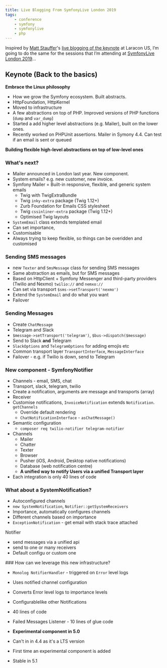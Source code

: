 ```yaml
---
title: Live Blogging From SymfonyLive London 2019
tags:
    - conference
    - symfony
    - symfonylive
    - php
---
```

Inspired by [Matt Stauffer](https://twitter.com/stauffermatt)'s [live blogging of the keynote](https://mattstauffer.com/blog/introducing-laravel-vapor) at Laracon US, I’m going to do the same for the sessions that I’m attending at [SymfonyLive London 2019](https://london2019.live.symfony.com)...

## Keynote (Back to the basics)

**Embrace the Linux philosophy**

* How we grow the Symfony ecosystem. Built abstracts.
* HttpFoundation, HttpKernel
* Moved to infrastructure
* A few abstractions on top of PHP. Improved versions of PHP functions (`dump` and `var_dump`)
* Started a add higher level abstractions (e.g. Mailer), built on the lower ones.
* Recently worked on PHPUnit assertions. Mailer in Symony 4.4. Can test if an email is sent or queued

**Building flexible high-level abstractions on top of low-level ones**

### What's next?

* Mailer announced in London last year. New component.
* System emails? e.g. new customer, new invoice.
* Symfony Mailer = Built-in responsive, flexible, and generic system emails
    - Twig with TwigExtraBundle
    - Twig `inky-extra` package (Twig 1.12+)
    - Zurb Foundation for Emails CSS stylesheet
    - Twig `cssinliner-extra` package (Twig 1.12+)
    - Optimised Twig layouts
* `SystemEmail` class extends templated email
* Can set importance, 
* Customisable
* Always trying to keep flexible, so things can be overidden and customised

### Sending SMS messages

* new `Texter` and `SmsMessage` class for sending SMS messages
* Same abstraction as emails, but for SMS messages
* Based on HttpClient + Symfony Messenger and third-party providers (Twilio and Nexmo) `twilio://` and `nemxo://`
* Can set via transport `$sms->setTransport('nexmo')`
* Extend the `SystemEmail` and do what you want
* Failover

### Sending Messages

* Create `ChatMessage`
* Telegram and Slack
* `$message->setTransport('telegram')`, `$bus->dispatch($message)`
* Send to Slack **and** Telegram
* `SlackOptions` and `TelegramOptions` for adding emojis etc
* Common transport layer `TransportInterface`, `MessageInterface`
* Failover - e.g. if Twilio is down, send to Telegram

### New component - SymfonyNotifier

* Channels - email, SMS, chat
* Transport, slack, telegram, twilio
* Create a notification, arguments are message and transports (array)
* Receiver
* Customise notifications, `InvoiceNotification` extends `Notification`. `getChannels`
    * Override default rendering
    * `ChatNotificationInterface` - `asChatMessage()`
* Semantic configuration
    * `composer req twilio-notifier telegram-notifier`
* Channels
    - Mailer
    - Chatter
    - Texter
    - Browser
    - Pusher (iOS, Android, Desktop native notifications)
    - Database (web notification centre)
    - **A unified way to notify Users via a unified Transport layer**
* Each integration is only 40 lines of code

### What about a SystemNotification?

* Autoconfigured channels
* `new SystemNotification`, `Notifier::getSystemReceivers`
* Importance, automatically configures channels
* Different channels based on importance
* `ExceptionNotification` - get email with stack trace attached

Notifier
* send messages via a unified api
* send to one or many receivers
* Default configu or custom one


### How can we leverage this new infrastructure?

* `Monolog NotifierHandler` - triggered on `Error` level logs
* Uses notified channel configuration
* Converts Error level logs to importance levels
* Configurablelike other Notifications
* 40 lines of code
* Failed Messages Listener - 10 lines of glue code

* **Experimental component in 5.0**
* Can't in in 4.4 as it's a LTS version
* First time an experimental component is added
* Stable in 5.1
